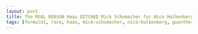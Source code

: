 ```yaml
---
layout: post
title: The REAL REASON Haas DITCHED Mick Schumacher for Nico Hulkenberg in F1
tags: [formula1, race, haas, mick-schumacher, nico-hulkenberg, guenther-steiner]
---
```

